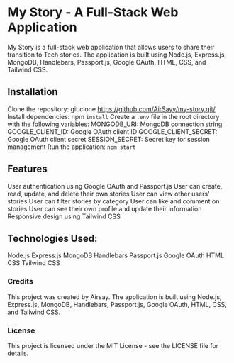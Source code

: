 # My Story - A Full-Stack Web Application

 My Story is a full-stack web application that allows users to share their transition to Tech stories. The application is built using Node.js, Express.js, MongoDB, Handlebars, Passport.js, Google OAuth, HTML, CSS, and Tailwind CSS.

## Installation
Clone the repository: git clone https://github.com/AirSayy/my-story.git/
Install dependencies: npm `install`
Create a `.env` file in the root directory with the following variables:
MONGODB_URI: MongoDB connection string
GOOGLE_CLIENT_ID: Google OAuth client ID
GOOGLE_CLIENT_SECRET: Google OAuth client secret
SESSION_SECRET: Secret key for session management
Run the application: `npm start`
## Features
User authentication using Google OAuth and Passport.js
User can create, read, update, and delete their own stories
User can view other users' stories
User can filter stories by category
User can like and comment on stories
User can see their own profile and update their information
Responsive design using Tailwind CSS
## Technologies Used:
Node.js
Express.js
MongoDB
Handlebars
Passport.js
Google OAuth
HTML
CSS
Tailwind CSS
### Credits
This project was created by Airsay.
The application is built using Node.js, Express.js, MongoDB, Handlebars, Passport.js, Google OAuth, HTML, CSS, and Tailwind CSS.


### License
This project is licensed under the MIT License - see the LICENSE file for details.
